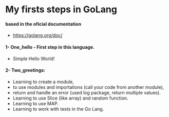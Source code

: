 # My firsts steps in GoLang

#### based in the oficial documentation
- https://golang.org/doc/


#### 1- One_hello - First step in this language. 
* Simple Hello World!

#### 2- Two_greetings: 
* Learning to create a module, 
* to use modules and importations (call your code from another module), 
* return and handle an error (used log package, return multiple values).
* Learning to use Slice (like array) and random function.
* Learning to use MAP.
* Learning to work with tests in the Go Lang.
